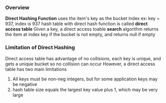 ### Overview
**Direct Hashing Function**
	uses the item's key as the bucket index 
		ex: key = 937, index is 937
	hash table with direct hash function is called **direct access table**
	Given a key, a direct access toable **search** algorithm returns the item at index key if the bucket is not empty, and returns null if empty 

### Limitation of Direct Hashing
Direct access table has advantage of no collisions, each key is unique, and gets a unique bucket so no collision can occur 
However, a direct access table has two main limitations
1. All keys must be non-neg integers, but for some application keys may be negative 
2. hash table size equals the largest key value plus 1, which may be very large

